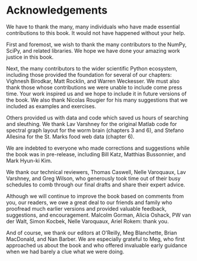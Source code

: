 # Acknowledgements

We have to thank the many, many individuals who have made essential
contributions to this book. It would not have happened without your help.

First and foremost, we wish to thank the many contributors to the NumPy, SciPy,
and related libraries. We hope we have done your amazing work justice in this
book.

Next, the many contributors to the wider scientific Python ecosystem, including
those provided the foundation for several of our chapters: Vighnesh Birodkar,
Matt Rocklin, and Warren Weckesser. We must also thank those whose
contributions we were unable to include come press time. Your work
inspired us and we hope to include it in future versions of the book.
We also thank Nicolas Rougier for his many suggestions that we included as
examples and exercises.

Others provided us with data and code which saved us hours of searching and
sleuthing. We thank Lav Varshney for the original Matlab code for spectral
graph layout for the worm brain (chapters 3 and 6), and Stefano Allesina for
the St. Marks food web data (chapter 6).

We are indebted to everyone who made corrections and suggestions while the book
was in pre-release, including Bill Katz, Matthias Bussonnier, and
Mark Hyun-ki Kim.

We thank our technical reviewers, Thomas Caswell, Nelle Varoquaux, Lav
Varshney, and Greg Wilson, who generously took time out of
their busy schedules to comb through our final drafts and share their expert
advice.

Although we will continue to improve the book based on comments from you, our
readers, we owe a great deal to our friends and family who proofread much
earlier versions and provided valuable feedback, suggestions, and
encouragement. Malcolm Gorman, Alicia Oshack, PW van der Walt, Simon Kocbek,
Nelle Varoquaux, Ariel Rokem: thank you.

And of course, we thank our editors at O'Reilly, Meg Blanchette, Brian
MacDonald, and Nan Barber. We are especially grateful to Meg, who first
approached us about the book and who offered invaluable early guidance when we
had barely a clue what we were doing.
